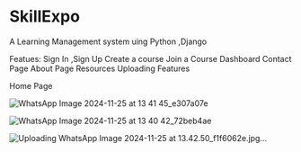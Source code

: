 # SkillExpo
A Learning Management system  uing Python ,Django

Featues:
Sign In ,Sign Up
Create a course
Join a Course
Dashboard
Contact Page 
About Page
Resources Uploading Features


Home Page


![WhatsApp Image 2024-11-25 at 13 41 45_e307a07e](https://github.com/user-attachments/assets/b75572d0-7413-4d2c-b127-6a06fc38e7e3)


![WhatsApp Image 2024-11-25 at 13 40 42_72beb4ae](https://github.com/user-attachments/assets/bfd3d908-4621-4c1e-91d1-0fa69fbeb6ba)


![Uploading WhatsApp Image 2024-11-25 at 13.42.50_f1f6062e.jpg…]()

